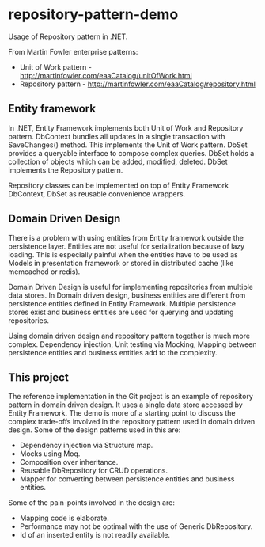 # repository-pattern-demo
Usage of Repository pattern in .NET.

From Martin Fowler enterprise patterns:
* Unit of Work pattern - http://martinfowler.com/eaaCatalog/unitOfWork.html
* Repository pattern - http://martinfowler.com/eaaCatalog/repository.html

## Entity framework

In .NET, Entity Framework implements both Unit of Work and Repository pattern. DbContext bundles all updates in a single transaction with SaveChanges() method. This implements the Unit of Work pattern. DbSet provides a queryable interface to compose complex queries. DbSet holds a collection of objects which can be added, modified, deleted. DbSet implements the Repository pattern.

Repository classes can be implemented on top of Entity Framework DbContext, DbSet as reusable convenience wrappers. 

## Domain Driven Design

There is a problem with using entities from Entity framework outside the persistence layer. Entities are not useful for serialization because of lazy loading. This is especially painful when the entities have to be used as Models in presentation framework or stored in distributed cache (like memcached or redis).

Domain Driven Design is useful for implementing repositories from multiple data stores. In Domain driven design, business entities are different from persistence entities defined in Entity Framework. Multiple persistence stores exist and business entities are used for querying and updating repositories.

Using domain driven design and repository pattern together is much more complex. Dependency injection, Unit testing via Mocking, Mapping between persistence entities and business entities add to the complexity.

## This project

The reference implementation in the Git project is an example of repository pattern in domain driven design. It uses a single data store accessed by Entity Framework. The demo is more of a starting point to discuss the complex trade-offs involved in the repository pattern used in domain driven design. Some of the design patterns used in this are:

* Dependency injection via Structure map.
* Mocks using Moq.
* Composition over inheritance.
* Reusable DbRepository for CRUD operations.
* Mapper for converting between persistence entities and business entities.

Some of the pain-points involved in the design are:
* Mapping code is elaborate. 
* Performance may not be optimal with the use of Generic DbRepository.
* Id of an inserted entity is not readily available.
